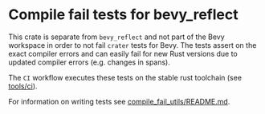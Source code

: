# Compile fail tests for bevy_reflect

This crate is separate from `bevy_reflect` and not part of the
Bevy workspace in order to not fail `crater` tests for Bevy.
The tests assert on the exact compiler errors and can easily fail
for new Rust versions due to updated compiler errors (e.g. changes in spans).

The `CI` workflow executes these tests on the stable rust toolchain (see [tools/ci](../../../tools/ci/src/main.rs)).

For information on writing tests see [compile_fail_utils/README.md](../../../tools/compile_fail_utils/README.md).
